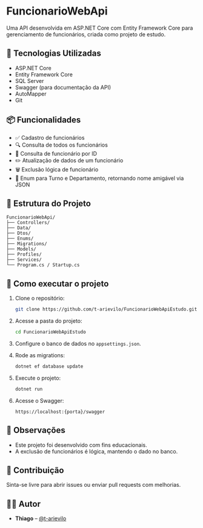 # FuncionarioWebApi

Uma API desenvolvida em ASP.NET Core com Entity Framework Core para gerenciamento de funcionários, criada como projeto de estudo.

## 🔧 Tecnologias Utilizadas

- ASP.NET Core
- Entity Framework Core
- SQL Server
- Swagger (para documentação da API)
- AutoMapper
- Git

## 📦 Funcionalidades

- ✅ Cadastro de funcionários
- 🔍 Consulta de todos os funcionários
- 🧾 Consulta de funcionário por ID
- ✏️ Atualização de dados de um funcionário
- 🗑️ Exclusão lógica de funcionário
- 🔁 Enum para Turno e Departamento, retornando nome amigável via JSON

## 📁 Estrutura do Projeto

```
FuncionarioWebApi/
├── Controllers/
├── Data/
├── Dtos/
├── Enums/
├── Migrations/
├── Models/
├── Profiles/
├── Services/
└── Program.cs / Startup.cs
```

## 🚀 Como executar o projeto

1. Clone o repositório:
   ```bash
   git clone https://github.com/t-arievilo/FuncionarioWebApiEstudo.git
   ```

2. Acesse a pasta do projeto:
   ```bash
   cd FuncionarioWebApiEstudo
   ```

3. Configure o banco de dados no `appsettings.json`.

4. Rode as migrations:
   ```bash
   dotnet ef database update
   ```

5. Execute o projeto:
   ```bash
   dotnet run
   ```

6. Acesse o Swagger:
   ```
   https://localhost:{porta}/swagger
   ```

## 📌 Observações

- Este projeto foi desenvolvido com fins educacionais.
- A exclusão de funcionários é lógica, mantendo o dado no banco.

## 🤝 Contribuição

Sinta-se livre para abrir issues ou enviar pull requests com melhorias.

## 🧑‍💻 Autor

- **Thiago** – [@t-arievilo](https://github.com/t-arievilo)
